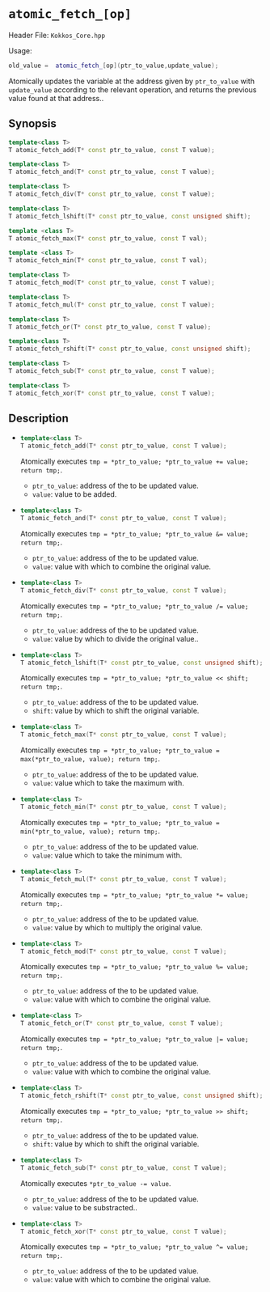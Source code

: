 # `atomic_fetch_[op]`

Header File: `Kokkos_Core.hpp`

Usage:
```c++
old_value =  atomic_fetch_[op](ptr_to_value,update_value);
```

Atomically updates the variable at the address given by `ptr_to_value` with `update_value` according to the relevant operation, 
and returns the previous value found at that address..

## Synopsis

```c++
template<class T>
T atomic_fetch_add(T* const ptr_to_value, const T value);

template<class T>
T atomic_fetch_and(T* const ptr_to_value, const T value);

template<class T>
T atomic_fetch_div(T* const ptr_to_value, const T value);

template<class T>
T atomic_fetch_lshift(T* const ptr_to_value, const unsigned shift);

template <class T>
T atomic_fetch_max(T* const ptr_to_value, const T val);

template <class T>
T atomic_fetch_min(T* const ptr_to_value, const T val);

template<class T>
T atomic_fetch_mod(T* const ptr_to_value, const T value);

template<class T>
T atomic_fetch_mul(T* const ptr_to_value, const T value);

template<class T>
T atomic_fetch_or(T* const ptr_to_value, const T value);

template<class T>
T atomic_fetch_rshift(T* const ptr_to_value, const unsigned shift);

template<class T>
T atomic_fetch_sub(T* const ptr_to_value, const T value);

template<class T>
T atomic_fetch_xor(T* const ptr_to_value, const T value);
```

## Description

* ```c++
  template<class T>
  T atomic_fetch_add(T* const ptr_to_value, const T value);
  ```

  Atomically executes `tmp = *ptr_to_value; *ptr_to_value += value; return tmp;`.
  * `ptr_to_value`: address of the to be updated value.
  * `value`: value to be added.

* ```c++
  template<class T>
  T atomic_fetch_and(T* const ptr_to_value, const T value);
  ```

  Atomically executes `tmp = *ptr_to_value; *ptr_to_value &= value; return tmp;`.
  * `ptr_to_value`: address of the to be updated value.
  * `value`: value with which to combine the original value.

* ```c++
  template<class T>
  T atomic_fetch_div(T* const ptr_to_value, const T value);
  ```

  Atomically executes `tmp = *ptr_to_value; *ptr_to_value /= value; return tmp;`.
  * `ptr_to_value`: address of the to be updated value.
  * `value`: value by which to divide the original value.. 

* ```c++
  template<class T>
  T atomic_fetch_lshift(T* const ptr_to_value, const unsigned shift);
  ```

  Atomically executes `tmp = *ptr_to_value; *ptr_to_value << shift; return tmp;`. 
  * `ptr_to_value`: address of the to be updated value.
  * `shift`: value by which to shift the original variable.

* ```c++
  template<class T>
  T atomic_fetch_max(T* const ptr_to_value, const T value);
  ```

  Atomically executes `tmp = *ptr_to_value; *ptr_to_value = max(*ptr_to_value, value); return tmp;`.
  * `ptr_to_value`: address of the to be updated value.
  * `value`: value which to take the maximum with.

* ```c++
  template<class T>
  T atomic_fetch_min(T* const ptr_to_value, const T value);
  ```

  Atomically executes `tmp = *ptr_to_value; *ptr_to_value = min(*ptr_to_value, value); return tmp;`.
  * `ptr_to_value`: address of the to be updated value.
  * `value`: value which to take the minimum with.

* ```c++
  template<class T>
  T atomic_fetch_mul(T* const ptr_to_value, const T value);
  ```

  Atomically executes `tmp = *ptr_to_value; *ptr_to_value *= value; return tmp;`. 
  * `ptr_to_value`: address of the to be updated value.
  * `value`: value by which to multiply the original value. 

* ```c++
  template<class T>
  T atomic_fetch_mod(T* const ptr_to_value, const T value);
  ```

  Atomically executes `tmp = *ptr_to_value; *ptr_to_value %= value; return tmp;`. 
  * `ptr_to_value`: address of the to be updated value.
  * `value`: value with which to combine the original value. 

* ```c++
  template<class T>
  T atomic_fetch_or(T* const ptr_to_value, const T value);
  ```

  Atomically executes `tmp = *ptr_to_value; *ptr_to_value |= value; return tmp;`. 
  * `ptr_to_value`: address of the to be updated value.
  * `value`: value with which to combine the original value. 

* ```c++
  template<class T>
  T atomic_fetch_rshift(T* const ptr_to_value, const unsigned shift);
  ```

  Atomically executes `tmp = *ptr_to_value; *ptr_to_value >> shift; return tmp;`. 
  * `ptr_to_value`: address of the to be updated value.
  * `shift`: value by which to shift the original variable.

* ```c++
  template<class T>
  T atomic_fetch_sub(T* const ptr_to_value, const T value);
  ```

  Atomically executes `*ptr_to_value -= value`. 
  * `ptr_to_value`: address of the to be updated value.
  * `value`: value to be substracted.. 

* ```c++
  template<class T>
  T atomic_fetch_xor(T* const ptr_to_value, const T value);
  ```

  Atomically executes `tmp = *ptr_to_value; *ptr_to_value ^= value; return tmp;`. 
  * `ptr_to_value`: address of the to be updated value.
  * `value`: value with which to combine the original value. 
